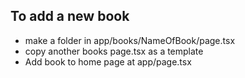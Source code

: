 ## To add a new book
- make a folder in app/books/NameOfBook/page.tsx 
- copy another books page.tsx as a template
- Add book to home page at app/page.tsx 